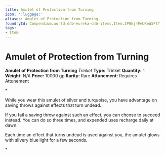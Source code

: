 ```yaml
---
title: Amulet of Protection from Turning
icon: ':luggage:'
aliases: Amulet of Protection from Turning
foundryId: Compendium.world.ddb-eureka-ddb-items.Item.IP6kj4FeUKeW5PlT
tags:
- Item
---
```


# Amulet of Protection from Turning

**Amulet of Protection from Turning**
_Trinket_
**Type:** Trinket
**Quantity:** 1
**Weight:** N/A
**Price:** 10000 gp
**Rarity:** Rare
**Attunement:** Requires Attunement

*<p>While you wear this amulet of silver and turquoise, you have advantage on saving throws against effects that turn undead.

If you fail a saving throw against such an effect, you can choose to succeed instead. You can do so three times, and expended uses recharge daily at dawn.

Each time an effect that turns undead is used against you, the amulet glows with silvery blue light for a few seconds.</p>*